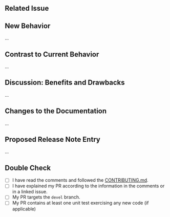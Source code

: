 <!--
#########################################################################

Thank you for sharing your work and for opening a PR.

(!) IMPORTANT (!):
First make sure that you point your PR to the `devel` branch!

Now please read the comments carefully and try to provide information
on all relevant titles.

#########################################################################
-->

## Related Issue

<!--
Add the related issue in the form of #issue-number (Example #100)
-->

## New Behavior

<!--
Please describe in a few words the intentions of your PR.
-->

...

## Contrast to Current Behavior

<!--
Please describe in a few words how the new behavior is different
from the current behavior.
-->

...

## Discussion: Benefits and Drawbacks

<!--
Please make your case here:

- Why do you think this project and the community will benefit from your
  proposed change?
- What are the drawbacks of this change?
- Is it backwards-compatible?
- Anything else that you think is relevant to the discussion of this PR.

(No need to write a huge article here. Just a few sentences that give some
additional context about the motivations for the change.)
-->

...

## Changes to the Documentation

<!--
If the docs must be updated, please include the changes in the PR.
If the Wiki must be updated, please make a suggestion below.
-->

...

## Proposed Release Note Entry

<!--
Please provide a short summary of your PR that we can copy & paste
into the release notes.
-->

...

## Double Check

<!--
Please put an x into the brackets (like `[x]`) if you've completed that task.
-->

* [ ] I have read the comments and followed the [CONTRIBUTING.md](https://github.com/netbox-community/ansible_modules/blob/devel/CONTRIBUTING.md).
* [ ] I have explained my PR according to the information in the comments or in a linked issue.
* [ ] My PR targets the `devel` branch.
* [ ] My PR contains at least one unit test exercising any new code (if applicable)
